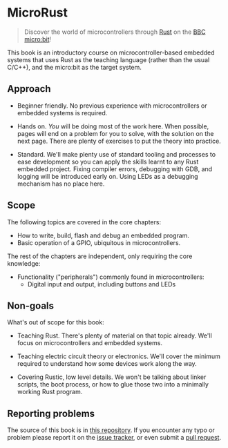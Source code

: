 # MicroRust

> Discover the world of microcontrollers through [Rust] on the [BBC micro:bit][microbit]!

[Rust]: https://www.rust-lang.org/
[microbit]: https://microbit.org/

This book is an introductory course on microcontroller-based embedded systems
that uses Rust as the teaching language (rather than the usual C/C++),
and the micro:bit as the target system.

## Approach

- Beginner friendly.
  No previous experience with microcontrollers or embedded systems is required.

- Hands on.
  *You* will be doing most of the work here.
  When possible, pages will end on a problem for you to solve, with the solution on the next page.
  There are plenty of exercises to put the theory into practice.
  
- Standard.
  We'll make plenty use of standard tooling and processes to ease development
  so you can apply the skills learnt to any Rust embedded project.
  Fixing compiler errors, debugging with GDB, and logging will be introduced early on.
  Using LEDs as a debugging mechanism has no place here.

## Scope

The following topics are covered in the core chapters:

- How to write, build, flash and debug an embedded program.
- Basic operation of a GPIO, ubiquitous in microcontrollers.

The rest of the chapters are independent, only requiring the core knowledge:

- Functionality ("peripherals") commonly found in microcontrollers:
  - Digital input and output, including buttons and LEDs

<!-- - Functionality ("peripherals") commonly found in microcontrollers: Digital input and output, Pulse
  Width Modulation (PWM), Analog to Digital Converters (ADC), common communication protocols like
  Serial, I2C and SPI, etc. -->

<!-- - Multitasking concepts: cooperative vs preemptive multitasking, interrupts, schedulers, etc. -->

<!-- - Control systems concepts: sensors, calibration, digital filters, actuators, open loop control,
  closed loop control, etc. -->

## Non-goals

What's out of scope for this book:

- Teaching Rust.
  There's plenty of material on that topic already.
  We'll focus on microcontrollers and embedded systems.

- Teaching electric circuit theory or electronics.
  We'll cover the minimum required to understand how some devices work along the way.

- Covering Rustic, low level details.
  We won't be talking about linker scripts, the boot process,
  or how to glue those two into a minimally working Rust program.

## Reporting problems

The source of this book is in [this repository].
If you encounter any typo or problem please report it on the [issue tracker],
or even submit a [pull request].

[this repository]: https://github.com/droogmic/microrust
[issue tracker]: https://github.com/droogmic/microrust/issues
[pull request]: https://github.com/droogmic/microrust/pulls
